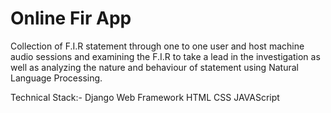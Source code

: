 # Online Fir App
Collection of F.I.R statement through one to one user and host machine audio sessions and examining the F.I.R to take a lead in the investigation as well as analyzing the nature and behaviour of statement using Natural Language Processing.

Technical Stack:-
Django Web Framework
HTML
CSS
JAVAScript
